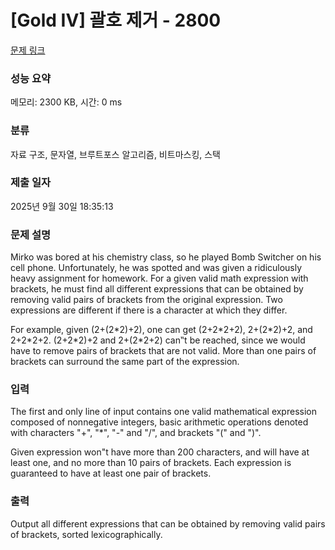 # [Gold IV] 괄호 제거 - 2800 

[문제 링크](https://www.acmicpc.net/problem/2800) 

### 성능 요약

메모리: 2300 KB, 시간: 0 ms

### 분류

자료 구조, 문자열, 브루트포스 알고리즘, 비트마스킹, 스택

### 제출 일자

2025년 9월 30일 18:35:13

### 문제 설명

<p>Mirko was bored at his chemistry class, so he played Bomb Switcher on his cell phone. Unfortunately, he was spotted and was given a ridiculously heavy assignment for homework. For a given valid math expression with brackets, he must find all different expressions that can be obtained by removing valid pairs of brackets from the original expression. Two expressions are different if there is a character at which they differ.</p>

<p>For example, given (2+(2*2)+2), one can get (2+2*2+2), 2+(2*2)+2, and 2+2*2+2. (2+2*2)+2 and 2+(2*2+2) can‟t be reached, since we would have to remove pairs of brackets that are not valid. More than one pairs of brackets can surround the same part of the expression.</p>

### 입력 

 <p>The first and only line of input contains one valid mathematical expression composed of nonnegative integers, basic arithmetic operations denoted with characters "+", "*", "-" and "/", and brackets "(" and ")".</p>

<p>Given expression won"t have more than 200 characters, and will have at least one, and no more than 10 pairs of brackets. Each expression is guaranteed to have at least one pair of brackets.</p>

### 출력 

 <p>Output all different expressions that can be obtained by removing valid pairs of brackets, sorted lexicographically.</p>

